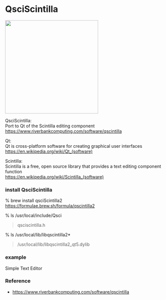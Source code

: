 QsciScintilla
===============

<image src="https://raw.githubusercontent.com/ohwada/MAC_cpp_Samples/master/qscintilla/screenshots/application_main.cpp.png" width="300" /> <br/>

QsciScintilla: <br/>
Port to Qt of the Scintilla editing component <br/>
https://www.riverbankcomputing.com/software/qscintilla <br/>

Qt: <br/>
Qt is cross-platform software for creating graphical user interfaces <br/>
https://en.wikipedia.org/wiki/Qt_(software) <br/>

Scintilla:  <br/>
Scintilla is a free, open source library that provides a text editing component function <br/>
https://en.wikipedia.org/wiki/Scintilla_(software) <br/>


### install QsciScintilla
% brew install qsciScintilla2 <br/>
https://formulae.brew.sh/formula/qscintilla2 <br/>

% ls /usr/local/include/Qsci <br/>
> qsciscintilla.h <br/>

% ls /usr/local/lib/libqscintilla2* <br/>
> /usr/local/lib/libqscintilla2_qt5.dylib <br/>


### example
Simple Text Editor  <br/>

 ### Reference
- https://www.riverbankcomputing.com/software/qscintilla 

